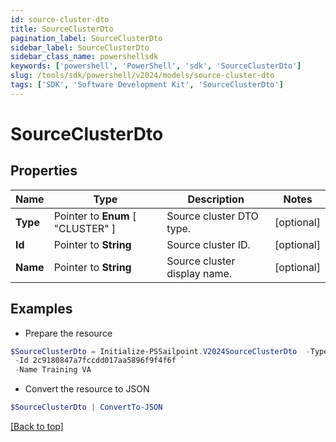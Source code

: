 ```yaml
---
id: source-cluster-dto
title: SourceClusterDto
pagination_label: SourceClusterDto
sidebar_label: SourceClusterDto
sidebar_class_name: powershellsdk
keywords: ['powershell', 'PowerShell', 'sdk', 'SourceClusterDto'] 
slug: /tools/sdk/powershell/v2024/models/source-cluster-dto
tags: ['SDK', 'Software Development Kit', 'SourceClusterDto']
---
```



# SourceClusterDto

## Properties

Name | Type | Description | Notes
------------ | ------------- | ------------- | -------------
**Type** |  Pointer to  **Enum** [  "CLUSTER" ] | Source cluster DTO type. | [optional] 
**Id** |  Pointer to **String** | Source cluster ID. | [optional] 
**Name** |  Pointer to **String** | Source cluster display name. | [optional] 

## Examples

- Prepare the resource
```powershell
$SourceClusterDto = Initialize-PSSailpoint.V2024SourceClusterDto  -Type CLUSTER `
 -Id 2c9180847a7fccdd017aa5896f9f4f6f `
 -Name Training VA
```

- Convert the resource to JSON
```powershell
$SourceClusterDto | ConvertTo-JSON
```


[[Back to top]](#) 

